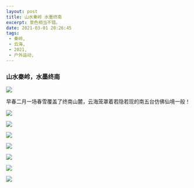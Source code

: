 ```yaml
---
layout: post
title: 山水秦岭 水墨终南
excerpt: 景色相当不错。
date: 2021-03-01 20:26:45
tags:  
 - 秦岭,
 - 云海,
 - 2021,
 - 户外运动,
---
```


### 山水秦岭，水墨终南 ###

![](https://img.imgdb.cn/item/603cdf4f5f4313ce256928a9.jpg)

早春二月一场春雪覆盖了终南山麓，云海笼罩着若隐若现的南五台仿佛仙境一般！

![](https://img.imgdb.cn/item/603cdf4f5f4313ce256928af.jpg)

![](https://img.imgdb.cn/item/603cdf4f5f4313ce256928b2.jpg)

![](https://img.imgdb.cn/item/603cdf4f5f4313ce256928b7.jpg)

![](https://img.imgdb.cn/item/603cdf4f5f4313ce256928bd.jpg)

![](https://img.imgdb.cn/item/603cdfa35f4313ce2569577a.jpg)

![](https://img.imgdb.cn/item/603cdfa35f4313ce2569577d.jpg)

![](https://img.imgdb.cn/item/603cdfa35f4313ce25695782.jpg)
